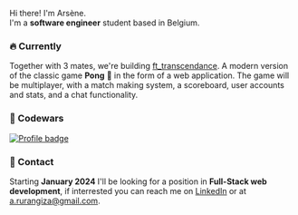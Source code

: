 Hi there! I'm Arsène.<br>I'm a **software engineer** student based in Belgium.

### 🔥 Currently

Together with 3 mates, we're building [ft_transcendance](https://github.com/jsilance/ft_transcendence).
A modern version of the classic game **Pong** 🏓 in the form of a web application. The game will be multiplayer, with a match making system, a scoreboard, user accounts and stats, and a chat functionality.

### 🥋 Codewars
[![Profile badge](https://www.codewars.com/users/rurangiza/badges/large)](https://www.codewars.com/users/marcelus33)

### 📮 Contact
Starting **January 2024** I'll be looking for a position in **Full-Stack web development**, if interrested you can reach me on [LinkedIn](https://www.linkedin.com/in/arsenerurangiza/) or at a.rurangiza@gmail.com.
